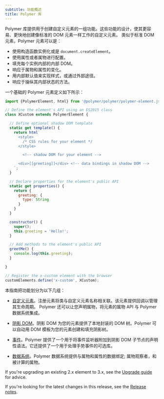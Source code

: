 ```yaml
---
subtitle: 功能概述
title: Polymer 库
---
```


Polymer 库提供用于创建自定义元素的一组功能。这些功能的设计，使其更容易、更快地创建像标准的 DOM 元素一样工作的自定义元素。
类似于标准 DOM 元素，Polymer 元素可以是：

* 使用构造函数实例化或是 `document.createElement`。
* 使用属性或者属物进行配置。
* 填充每个实例内部的内部 DOM。
* 响应于属物和属性的变化。
* 用内部默认值来实现样式，或通过外部途径。
* 响应于操纵其内部状态的方法。

一个基础的 Polymer 元素定义如下所示：

```js
import {PolymerElement, html} from '@polymer/polymer/polymer-element.js';

// Define the element's API using an ES2015 class
class XCustom extends PolymerElement {

  // Define optional shadow DOM template
  static get template() { 
    return html`
      <style>
        /* CSS rules for your element */
      </style>

        <!-- shadow DOM for your element -->

      <div>[[greeting]]</div> <!-- data bindings in shadow DOM -->
    `;
  }

  // Declare properties for the element's public API
  static get properties() {
    return {
      greeting: {
        type: String
      }
    }
  }

  constructor() {
    super();
    this.greeting = 'Hello!';
  }

  // Add methods to the element's public API
  greetMe() {
    console.log(this.greeting);
  }

}

// Register the x-custom element with the browser
customElements.define('x-custom', XCustom);
```

本指南把功能划分为以下几组：

*   [自定义元素](custom-elements)。注册元素将类与自定义元素名称相关联。该元素提供回调以管理其生命周期。
    Polymer 还可以让您声明属物，将元素的属物 API 与 Polymer 数据系统集成。

*   [阴影 DOM](shadow-dom)。阴影 DOM 为您的元素提供了本地封装的 DOM 树。Polymer 可以自动用 DOM 模板为您的元素创建和填充阴影树。

*   [事件](events)。Polymer 提供了一个用于将事件监听器附加到阴影 DOM 子节点的声明性语法。它还提供了一个用于处理手势事件的可选库。

*   [数据系统](data-system)。Polymer 数据系统提供与属物和属性的数据绑定; 属物观察者，和被计算的属物。


If you're upgrading an existing 2.x element to 3.x, see the
[Upgrade guide](/3.0/docs/upgrade) for advice.

If you're looking for the latest changes in this release, see the
[Release notes](/3.0/docs/release-notes).

